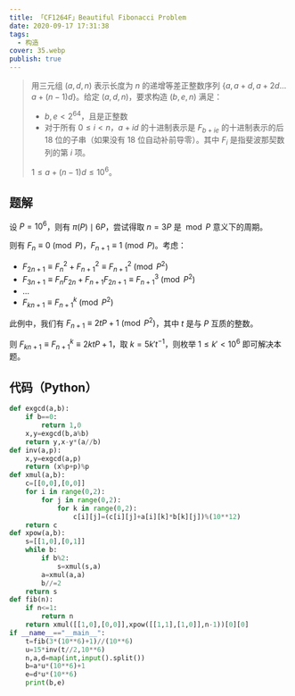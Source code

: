 ```yaml
---
title: 「CF1264F」Beautiful Fibonacci Problem
date: 2020-09-17 17:31:38
tags:
  - 构造
cover: 35.webp
publish: true
---
```


> 用三元组 $(a,d,n)$ 表示长度为 $n$ 的递增等差正整数序列 $\{a, a+d, a+2d \ldots a+(n-1)d\}$。给定 $(a,d,n)$，要求构造 $(b,e,n)$ 满足：
> 
> * $b,e < 2^{64}$，且是正整数
> * 对于所有 $0 \leq i < n$，$a+id$ 的十进制表示是 $F_{b+ie}$ 的十进制表示的后 $18$ 位的子串（如果没有 $18$ 位自动补前导零）。其中 $F_i$ 是指斐波那契数列的第 $i$ 项。
> 
> $1 \leq a+(n-1)d \leq 10^6$。

<!-- more -->

## 题解

设 $P = 10^6$，则有 $\pi(P) \mid 6P$，尝试得取 $n = 3P$ 是 $\bmod P$ 意义下的周期。

则有 $F_{n} \equiv 0 \pmod P$，$F_{n+1} \equiv 1 \pmod P$。考虑：

* $F_{2n+1} \equiv F_n^2 + F_{n+1}^2 \equiv F_{n+1}^2 \pmod {P^2}$
* $F_{3n+1} \equiv F_n F_{2n} + F_{n+1} F_{2n+1} \equiv F_{n+1}^3 \pmod {P^2}$
* $\ldots$
* $F_{kn+1} \equiv F_{n+1}^k \pmod {P^2}$

此例中，我们有 $F_{n+1} \equiv 2 t P + 1 \pmod P^2$，其中 $t$ 是与 $P$ 互质的整数。

则 $F_{kn+1} \equiv F_{n+1}^k \equiv 2kt P + 1$，取 $k = 5 k' t^{-1}$，则枚举 $1 \leq k' < 10^6$ 即可解决本题。


## 代码（Python）

```py
def exgcd(a,b):
    if b==0:
        return 1,0
    x,y=exgcd(b,a%b)
    return y,x-y*(a//b)
def inv(a,p):
    x,y=exgcd(a,p)
    return (x%p+p)%p
def xmul(a,b):
    c=[[0,0],[0,0]]
    for i in range(0,2):
        for j in range(0,2):
            for k in range(0,2):
                c[i][j]=(c[i][j]+a[i][k]*b[k][j])%(10**12)
    return c
def xpow(a,b):
    s=[[1,0],[0,1]]
    while b:
        if b%2:
            s=xmul(s,a)
        a=xmul(a,a)
        b//=2
    return s
def fib(n):
    if n<=1:
        return n
    return xmul([[1,0],[0,0]],xpow([[1,1],[1,0]],n-1))[0][0]
if __name__=="__main__":
    t=fib(3*(10**6)+1)//(10**6)
    u=15*inv(t//2,10**6)
    n,a,d=map(int,input().split())
    b=a*u*(10**6)+1
    e=d*u*(10**6)
    print(b,e)
```